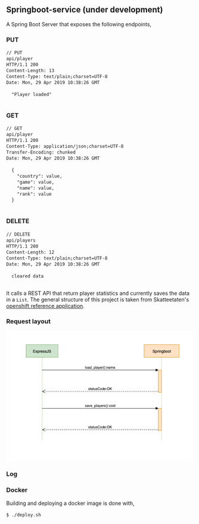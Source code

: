 ## Springboot-service (under development)
A Spring Boot Server that exposes the following endpoints,
### PUT
```
// PUT
api/player
HTTP/1.1 200
Content-Length: 13
Content-Type: text/plain;charset=UTF-8
Date: Mon, 29 Apr 2019 10:38:26 GMT
  
  "Player loaded"
  
```
### GET
```
// GET
api/player
HTTP/1.1 200
Content-Type: application/json;charset=UTF-8
Transfer-Encoding: chunked
Date: Mon, 29 Apr 2019 10:38:26 GMT
  
  {
    "country": value,
    "game": value,
    "name": value,
    "rank": value
  }
  
 ```
### DELETE
```
// DELETE
api/players
HTTP/1.1 200
Content-Length: 12
Content-Type: text/plain;charset=UTF-8
Date: Mon, 29 Apr 2019 10:38:26 GMT
  
  cleared data
  
```

It calls a REST API that return player statistics and currently saves the data in a `List`. The general structure of this project is taken from Skatteetaten's [openshift reference application](https://github.com/Skatteetaten/openshift-reference-springboot-server).

### Request layout
![Activity diagram](docs/Activity_diagram.png)

### Log

### Docker
Building and deploying a docker image is done with,
```
$ ./deploy.sh
```
